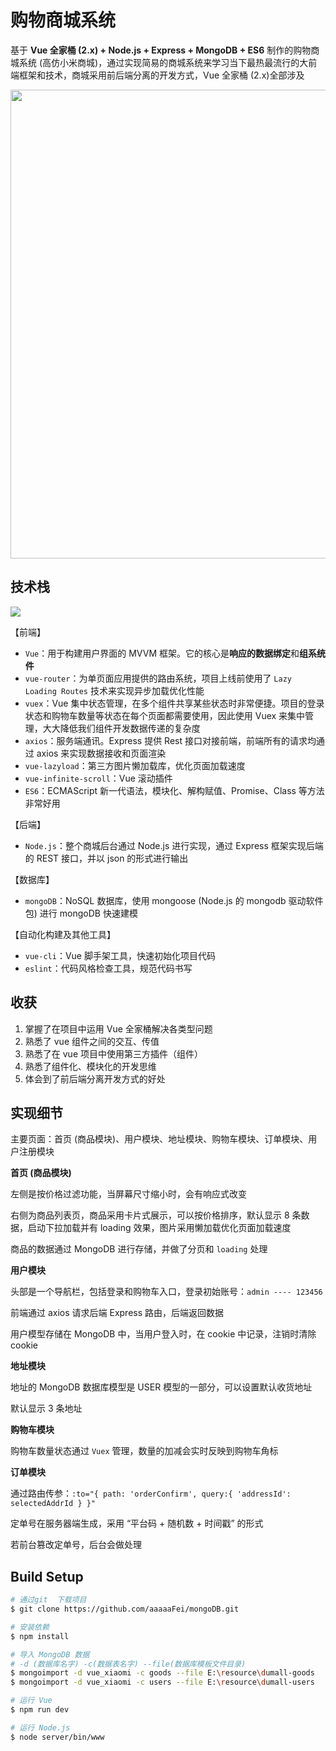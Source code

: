 
# 购物商城系统

基于 **Vue 全家桶 (2.x) + Node.js + Express + MongoDB + ES6** 制作的购物商城系统 (高仿小米商城)，通过实现简易的商城系统来学习当下最热最流行的大前端框架和技术，商城采用前后端分离的开发方式，Vue 全家桶 (2.x)全部涉及

<div  align="center">
  <img src="http://oph264zoo.bkt.clouddn.com/17-8-18/23949327.jpg" width="750">
</div>

## 技术栈

![](http://oph264zoo.bkt.clouddn.com/17-8-18/62079529.jpg)

【前端】

- `Vue`：用于构建用户界面的 MVVM 框架。它的核心是**响应的数据绑定**和**组系统件**
- `vue-router`：为单页面应用提供的路由系统，项目上线前使用了 `Lazy Loading Routes` 技术来实现异步加载优化性能
- `vuex`：Vue 集中状态管理，在多个组件共享某些状态时非常便捷。项目的登录状态和购物车数量等状态在每个页面都需要使用，因此使用 Vuex 来集中管理，大大降低我们组件开发数据传递的复杂度
- `axios`：服务端通讯。Express 提供 Rest 接口对接前端，前端所有的请求均通过 axios 来实现数据接收和页面渲染
- `vue-lazyload`：第三方图片懒加载库，优化页面加载速度
- `vue-infinite-scroll`：Vue 滚动插件
- `ES6`：ECMAScript 新一代语法，模块化、解构赋值、Promise、Class 等方法非常好用

【后端】

- `Node.js`：整个商城后台通过 Node.js 进行实现，通过 Express 框架实现后端的 REST 接口，并以 json 的形式进行输出

【数据库】

- `mongoDB`：NoSQL 数据库，使用 mongoose (Node.js 的 mongodb 驱动软件包) 进行 mongoDB 快速建模

【自动化构建及其他工具】

- `vue-cli`：Vue 脚手架工具，快速初始化项目代码
- `eslint`：代码风格检查工具，规范代码书写


## 收获

1. 掌握了在项目中运用 Vue 全家桶解决各类型问题
2. 熟悉了 vue 组件之间的交互、传值
3. 熟悉了在 vue 项目中使用第三方插件（组件）
4. 熟悉了组件化、模块化的开发思维
5. 体会到了前后端分离开发方式的好处


## 实现细节

主要页面：首页 (商品模块)、用户模块、地址模块、购物车模块、订单模块、用户注册模块

**首页 (商品模块)**

左侧是按价格过滤功能，当屏幕尺寸缩小时，会有响应式改变

右侧为商品列表页，商品采用卡片式展示，可以按价格排序，默认显示 8 条数据，启动下拉加载并有 loading 效果，图片采用懒加载优化页面加载速度

商品的数据通过 MongoDB 进行存储，并做了分页和 `loading` 处理

**用户模块**

头部是一个导航栏，包括登录和购物车入口，登录初始账号：`admin ---- 123456`

前端通过 axios 请求后端 Express 路由，后端返回数据

用户模型存储在 MongoDB 中，当用户登入时，在 cookie 中记录，注销时清除 cookie

**地址模块**

地址的 MongoDB 数据库模型是 USER 模型的一部分，可以设置默认收货地址

默认显示 3 条地址

**购物车模块**

购物车数量状态通过 `Vuex` 管理，数量的加减会实时反映到购物车角标

**订单模块**

通过路由传参：`:to="{ path: 'orderConfirm', query:{ 'addressId': selectedAddrId } }"`

定单号在服务器端生成，采用 “平台码 + 随机数 + 时间戳” 的形式

若前台篡改定单号，后台会做处理


## Build Setup

``` bash
# 通过git  下载项目
$ git clone https://github.com/aaaaaFei/mongoDB.git

# 安装依赖
$ npm install

# 导入 MongoDB 数据
# -d (数据库名字) -c(数据表名字) --file(数据库模板文件目录)
$ mongoimport -d vue_xiaomi -c goods --file E:\resource\dumall-goods
$ mongoimport -d vue_xiaomi -c users --file E:\resource\dumall-users

# 运行 Vue
$ npm run dev

# 运行 Node.js
$ node server/bin/www
```

